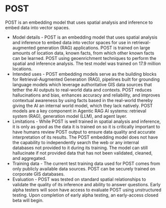 # POST
POST is an embedding model that uses spatial analysis and inference to embed data into vector spaces.

* Model details -  POST is an embedding model that uses spatial analysis and inference to embed data into vector spaces for use in retrieval-augmented generation (RAG) applications. POST is trained on large amounts of location data, known facts, from which other known facts can be learned. POST using geoenrichment techniques to perform the spatial and inference analysis. The test model was trained on 17.9 million locations.
* Intended uses -  POST embedding models serve as the building blocks for Retrieval-Augmented Generation (RAG), pipelines built for grounding language models which leverage authoritative GIS data sources that tether the AI outputs to real-world data and contexts. POST reduces hallucinations and bias, enhances accuracy and reliability, and improves contextual awareness by using facts based in the real-world thereby giving the AI an internal world model, which they lack natively. POST models are a key component in Agentic RAG AI systems: retrieval system (RAG), generation model (LLM), and agent layer.
* Limitations - While POST is well trained in spatial analysis and inference, it is only as good as the data it is trained on so it is critically important to have humans review POST output to ensure data quality and accurate interpretation of its results. The POST embedding model does not have the capability to independently search the web or any internal databases not provided to it during its training. The model can still hallucinate if not provided data that has not been validated, cleaned, and aggregated.
* Training data - The current test training data used for POST comes from only publicly available data sources. POST can be securely trained on corporate GIS databases.
* Evaluation - POST was tested on standard spatial relationships to validate the quality of its inference and ability to answer questions. Early alpha testers will soon have access to evaluate POST using unstructured testing. Upon completion of early alpha testing, an early-access closed beta will begin.
